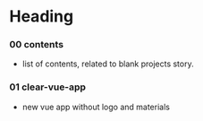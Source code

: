 # Heading 

### 00 contents

- list of contents, related to blank projects story.

### 01 clear-vue-app

- new vue app without logo and materials


